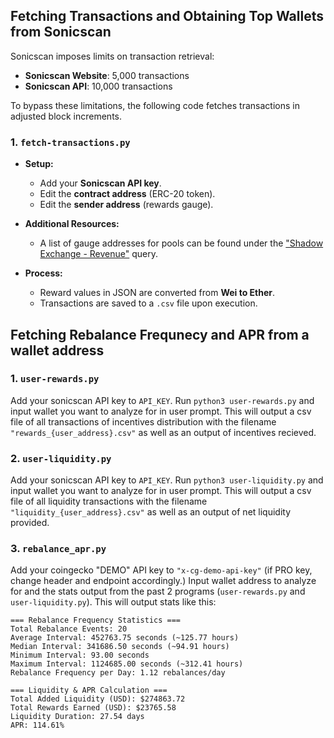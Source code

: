 ## Fetching Transactions and Obtaining Top Wallets from Sonicscan

Sonicscan imposes limits on transaction retrieval:  
- **Sonicscan Website**: 5,000 transactions  
- **Sonicscan API**: 10,000 transactions  

To bypass these limitations, the following code fetches transactions in adjusted block increments.

### 1. `fetch-transactions.py`
- **Setup:**
  - Add your **Sonicscan API key**.
  - Edit the **contract address** (ERC-20 token).
  - Edit the **sender address** (rewards gauge).  

- **Additional Resources:**  
  - A list of gauge addresses for pools can be found under the ["Shadow Exchange - Revenue"](https://dune.com/shadow_exchange/main) query.  

- **Process:**  
  - Reward values in JSON are converted from **Wei to Ether**.  
  - Transactions are saved to a `.csv` file upon execution.

## Fetching Rebalance Frequnecy and APR from a wallet address

### 1. `user-rewards.py`
Add your sonicscan API key to `API_KEY`. Run `python3 user-rewards.py` and input wallet you want to analyze for in user prompt. This will output a csv file of all transactions of incentives distribution with the filename `"rewards_{user_address}.csv"` as well as an output of incentives recieved.

### 2. `user-liquidity.py`
Add your sonicscan API key to `API_KEY`. Run `python3 user-liquidity.py` and input wallet you want to analyze for in user prompt. This will output a csv file of all liquidity transactions with the filename `"liquidity_{user_address}.csv"` as well as an output of net liquidity provided.

### 3. `rebalance_apr.py`
Add your coingecko "DEMO" API key to `"x-cg-demo-api-key"` (if PRO key, change header and endpoint accordingly.) Input wallet address to analyze for and the stats output from the past 2 programs (`user-rewards.py` and `user-liquidity.py`). This will output stats like this:
```
=== Rebalance Frequency Statistics ===
Total Rebalance Events: 20
Average Interval: 452763.75 seconds (~125.77 hours)
Median Interval: 341686.50 seconds (~94.91 hours)
Minimum Interval: 93.00 seconds
Maximum Interval: 1124685.00 seconds (~312.41 hours)
Rebalance Frequency per Day: 1.12 rebalances/day

=== Liquidity & APR Calculation ===
Total Added Liquidity (USD): $274863.72
Total Rewards Earned (USD): $23765.58
Liquidity Duration: 27.54 days
APR: 114.61%
```


